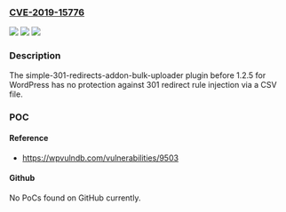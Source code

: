 ### [CVE-2019-15776](https://cve.mitre.org/cgi-bin/cvename.cgi?name=CVE-2019-15776)
![](https://img.shields.io/static/v1?label=Product&message=n%2Fa&color=blue)
![](https://img.shields.io/static/v1?label=Version&message=n%2Fa&color=blue)
![](https://img.shields.io/static/v1?label=Vulnerability&message=n%2Fa&color=brighgreen)

### Description

The simple-301-redirects-addon-bulk-uploader plugin before 1.2.5 for WordPress has no protection against 301 redirect rule injection via a CSV file.

### POC

#### Reference
- https://wpvulndb.com/vulnerabilities/9503

#### Github
No PoCs found on GitHub currently.

